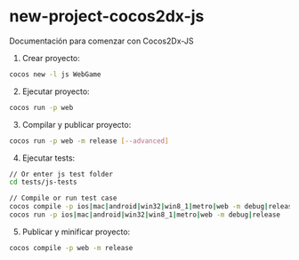 # new-project-cocos2dx-js
Documentación para comenzar con Cocos2Dx-JS

1. Crear proyecto:
```bash
cocos new -l js WebGame
```
2. Ejecutar proyecto:
```bash
cocos run -p web
```
3. Compilar y publicar proyecto:
```bash
cocos run -p web -m release [--advanced]
```
4. Ejecutar tests:
```bash
// Or enter js test folder
cd tests/js-tests

// Compile or run test case
cocos compile -p ios|mac|android|win32|win8_1|metro|web -m debug|release
cocos run -p ios|mac|android|win32|win8_1|metro|web -m debug|release
```

5. Publicar y minificar proyecto:
```bash
cocos compile -p web -m release
```